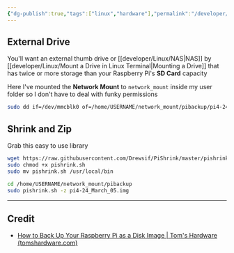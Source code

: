 ```yaml
---
{"dg-publish":true,"tags":["linux","hardware"],"permalink":"/developer/Linux/Create an Cloned Image of Your Raspberry Pi/","dgPassFrontmatter":true}
---
```


## External Drive
You'll want an external thumb drive or [[developer/Linux/NAS\|NAS]] by [[developer/Linux/Mount a Drive in Linux Terminal\|Mounting a Drive]] that has twice or more storage than your Raspberry Pi's **SD Card** capacity

Here I've mounted the **Network Mount** to `network_mount` inside my user folder so I don't have to deal with funky permissions
```bash
sudo dd if=/dev/mmcblk0 of=/home/USERNAME/network_mount/pibackup/pi4-24_March_05.img bs=1M
```
## Shrink and Zip

Grab this easy to use library

```bash
wget https://raw.githubusercontent.com/Drewsif/PiShrink/master/pishrink.sh
sudo chmod +x pishrink.sh
sudo mv pishrink.sh /usr/local/bin
```

```bash
cd /home/USERNAME/network_mount/pibackup
sudo pishrink.sh -z pi4-24_March_05.img
```

---
## Credit
- [How to Back Up Your Raspberry Pi as a Disk Image | Tom's Hardware (tomshardware.com)](https://www.tomshardware.com/how-to/back-up-raspberry-pi-as-disk-image)